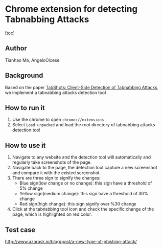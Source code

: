 # Chrome extension for detecting Tabnabbing Attacks
[toc] 
## Author
Tianhao Ma, AngeloOlcese

## Background
Based on the paper [TabShots: Client-Side Detection of Tabnabbing Attacks](https://www.securitee.org/files/tabnabbing_asiaccs2013.pdf), we implement a tabnabbing attacks detection tool

## How to run it
1. Use the chrome to open ```chrome://extensions```
2. Select ```Load unpacked``` and load the root directory of tabnabbing attacks detection tool

## How to use it
1. Navigate to any website and the detection tool will automatically and regularly take screenshots of the page.
2. Navigate back to the page, the detection tool capture a new screenshot and compare it with the existed screenshot.
3. There are three sign to signify the changes:
    - Blue sign(low change or no change): this sign have a threshold of 5% change
    - Yellow sign(medium change): this sign have a threshold of 30% change
    - Red sign(high change): this sign signify over %30 change
4. Click at the tabnabbing tool icon and check the specific change of the page, which is highlighted on red color. 

## Test case
http://www.azarask.in/blog/post/a-new-type-of-phishing-attack/